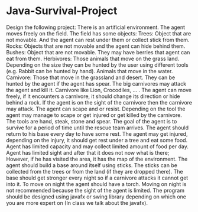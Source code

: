# Java-Survival-Project
Design the following project:  There is an artificial environment.  The agent moves freely on the field.  The field has some objects:  Trees: Object that are not movable. And the agent can rest under them or collect stick from them.  Rocks: Objects that are not movable and the agent can hide behind them.  Bushes: Object that are not movable. They may have berries that agent can eat from them.  Herbivores: Those animals that move on the grass land. Depending on the size they can be hunted by the user using different tools (e.g. Rabbit can be hunted by hand). Animals that move in the water.  Carnivore: Those that move in the grassland and desert. They can be hunted by the agent if the agent has spear. The big carnivores may attack the agent and kill it. Carnivore like Lion, Crocodiles, ... .  The agent can move freely, if it encounters a carnivore, it should change its direction or hide behind a rock. If the agent is on the sight of the carnivore then the carnivore may attack. The agent can scape and or resist. Depending on the tool the agent may manage to scape or get injured or get killed by the carnivore.  The tools are hand, steak, stone and spear.  The goal of the agent is to survive for a period of time until the rescue team arrives.  The agent should return to his base every day to have some rest.  The agent may get injured, depending on the injury, it should get rest under a tree and eat some food.  Agent has limited capacity and may collect limited amount of food per day.  Agent has limited sight and after that it does not now what is there; However, if he has visited the area, it has the map of the environment.  The agent should build a base around itself using sticks.  The sticks can be collected from the trees or from the land (if they are dropped there).  The base should get stronger every night so if a carnivore attacks it cannot get into it.  To move on night the agent should have a torch. Moving on night is not recommended because the sight of the agent is limited.  The program should be designed using javafx or swing library depending on which one you are more expert on (In class we talk about the javafx).
